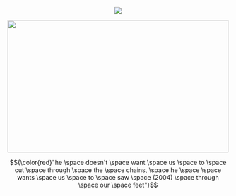 <p align="center"> <img src="https://komarev.com/ghpvc/?username=whannells&label=profile%20views!&color=fe0914&style=flat"  </p>

<p align="center"> <img src="https://github.com/user-attachments/assets/b55412db-75d4-4c97-a029-73ea021e76bb" width="500" height="300">
  
<p align="center"> $${\color{red}"he \space doesn't \space want \space us \space to \space cut \space through \space the \space chains, \space he \space \space wants \space us \space to \space saw \space (2004) \space through \space our \space feet"}$$


